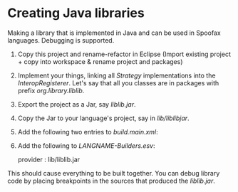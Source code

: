 # Creating Java libraries
Making a library that is implemented in Java and can be used in Spoofax languages. Debugging is supported.

1. Copy this project and rename-refactor in Eclipse (Import existing project + copy into workspace & rename project and packages)
2. Implement your things, linking all *Strategy* implementations into the *InteropRegisterer*. Let's say that all you classes are  in packages with prefix *org.library.liblib*.
3. Export the project as a Jar, say *liblib.jar*.
4. Copy the Jar to your language's project, say in *lib/liblibjar*.
5. Add the following two entries to *build.main.xml*:

    <property name="externaljarflags" value="-la org.library.liblib"/>
    <property name="externaljar" location="lib/liblib.jar"/>

6. Add the following to *LANGNAME-Builders.esv*:

     provider : lib/liblib.jar

This should cause everything to be built together. You can debug  library code by placing breakpoints in the sources that produced the *liblib.jar*.
